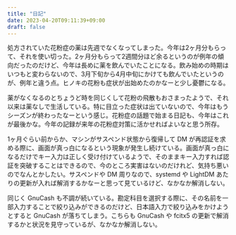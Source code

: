 ```yaml
---
title: "日記"
date: 2023-04-20T09:11:39+09:00
draft: false
---
```


処方されていた花粉症の薬は先週でなくなってしまった。今年は2ヶ月分もらって、それを使い切った。2ヶ月分もらって2週間分ほど余るというのが例年の傾向だったのだけど、今年は長めに薬を飲んでいたことになる。飲み始めの時期はいつもと変わらないので、3月下旬から4月中旬にかけても飲んでいたというのが、例年と違う点。ヒノキの花粉も症状が出始めたのかなーと少し憂鬱になる。

薬がなくなるのとちょうど時を同じくして花粉の飛散もおさまったようで、それ以来は薬なしで生活している。特に目立った症状は出ていないので、今年はもうシーズンが終わったなーという感じ。花粉症の話題で始まる日記も、今年はこれが最後かな。今年の記録が来年の花粉症対策に活かせればよいなと思う所存。

1ヶ月ぐらい前からか、マシンがサスペンド状態から復帰して DM が再認証を求める際に、画面が真っ白になるという現象が発生し続けている。画面が真っ白になるだけでキー入力は正しく受け付けているようで、そのままキー入力すれば認証を突破することはできるので、今のところ実害はないのだけれど、気持ち悪いのでなんとかしたい。サスペンドや DM 周りなので、systemd や LightDM あたりの更新が入れば解消するかなーと思って見ているけど、なかなか解消しない。

同じく GnuCash も不調が続いている。勘定科目を選択する際に、その名前を一部入力することで絞り込みができるのだけど、日本語入力で絞り込みをかけようとすると GnuCash が落ちてしまう。こちらも GnuCash や fcitx5 の更新で解消するかと状況を見守っているが、なかなか解消しない。
